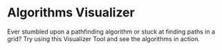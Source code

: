 # Algorithms Visualizer
 Ever stumbled upon a pathfinding algorithm or stuck at finding paths in a grid? Try using this Visualizer Tool and see the algorithms in action.
